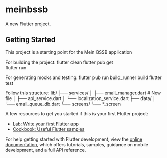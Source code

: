# meinbssb

A new Flutter project.

## Getting Started

This project is a starting point for the Mein BSSB application

For building the project:
    flutter clean 
    flutter pub get                                  
    flutter run

For generating mocks and testing:
    flutter pub run build_runner build
    flutter test

Follow this structure: 
lib/
├── services/
│   ├── email_manager.dart  # New file
│   ├── api_service.dart
│   └── localization_service.dart
├── data/
│   └── email_queue_db.dart
└── screens/
    └── *_screen

A few resources to get you started if this is your first Flutter project:

- [Lab: Write your first Flutter app](https://docs.flutter.dev/get-started/codelab)
- [Cookbook: Useful Flutter samples](https://docs.flutter.dev/cookbook)

For help getting started with Flutter development, view the
[online documentation](https://docs.flutter.dev/), which offers tutorials,
samples, guidance on mobile development, and a full API reference.
